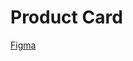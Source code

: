 # Product Card

[Figma](https://www.figma.com/file/atZ4E5MgO4NJopSwzkS4Ql/Moyo-%2F-Product-Cards?node-id=1%3A2)